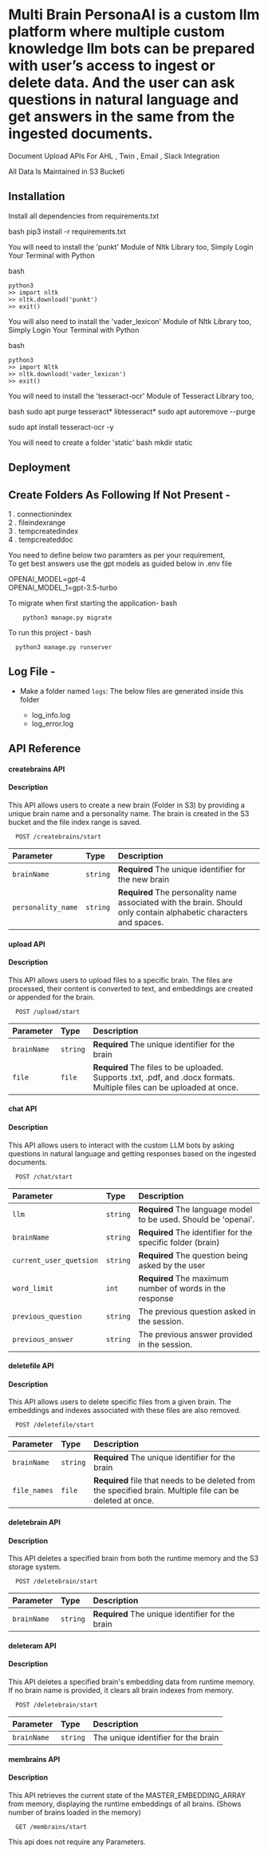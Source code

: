 # Multi Brain PersonaAI is a custom llm platform where multiple custom knowledge llm bots can be prepared with user’s access to ingest or delete data. And the user can ask questions in natural language and get answers in the same from the ingested documents.
Document Upload APIs For AHL , Twin , Email , Slack Integration

All Data Is Maintained in S3 Bucketi

## Installation
Install all dependencies from requirements.txt

bash
 pip3 install -r requirements.txt

    
You will need to install the 'punkt' Module of Nltk Library too,
Simply Login Your Terminal with Python

bash
```
python3 
>> import nltk
>> nltk.download('punkt')
>> exit()
```
You will also need to install the 'vader_lexicon' Module of Nltk Library too,
Simply Login Your Terminal with Python

bash
```
python3
>> import Nltk
>> nltk.download('vader_lexicon')
>> exit()
```

You will need to install the 'tesseract-ocr' Module of Tesseract Library too,

bash
 sudo apt purge tesseract* libtesseract*
 sudo apt autoremove --purge

 sudo apt install tesseract-ocr -y


You will need to create a folder 'static'
bash
  mkdir static
  
  
## Deployment

## Create Folders As Following If Not Present - <br>
1 . connectionindex <br>
2 . fileindexrange <br>
3 . tempcreatedindex <br>
4 . tempcreateddoc <br>

You need to define below two paramters as per your requirement, <br>
To get best answers use the gpt models as guided below in .env file <br>

OPENAI_MODEL=gpt-4  <br>
OPENAI_MODEL_1=gpt-3.5-turbo <br>


To migrate when first starting the application-
bash
```
	python3 manage.py migrate
```

To run this project - 
bash
  ```
	python3 manage.py runserver
```



## Log File -
- Make a folder named `logs`: 
The below files are generated inside this folder

    - log_info.log
    - log_error.log 


## API Reference

#### createbrains API 

#### Description 

This API allows users to create a new brain (Folder in S3) by providing a unique brain name and a personality name. The brain is created in the S3 bucket and the file index range is saved.

```http
  POST /createbrains/start
```

| Parameter | Type     | Description                |
| :-------- | :------- | :------------------------- |
| `brainName` | `string` | **Required** The unique identifier for the new brain
 `personality_name`| `string` | **Required** The personality name associated with the brain. Should only contain alphabetic characters and spaces.

#### upload API 

#### Description 

This API allows users to upload files to a specific brain. The files are processed, their content is converted to text, and embeddings are created or appended for the brain.


```http
  POST /upload/start
```

| Parameter | Type     | Description                |
| :-------- | :------- | :------------------------- |
| `brainName` | `string` | **Required** The unique identifier for the brain
 `file`| `file` | **Required** The files to be uploaded. Supports .txt, .pdf, and .docx formats. Multiple files can be uploaded at once.


#### chat API 

#### Description 

This API allows users to interact with the custom LLM bots by asking questions in natural language and getting responses based on the ingested documents.

```http
  POST /chat/start
```

| Parameter | Type     | Description                |
| :-------- | :------- | :------------------------- |
| `llm` | `string` | **Required** The language model to be used. Should be 'openai'.
 `brainName`| `string` | **Required** The identifier for the specific folder (brain)
 `current_user_quetsion` | `string` | **Required** The question being asked by the user 
 `word_limit`| `int` | **Required** The maximum number of words in the response|
 `previous_question`| `string` | The previous question asked in the session.
 `previous_answer`| `string` | The previous answer provided in the session.


#### deletefile API 

#### Description 

This API allows users to delete specific files from a given brain. The embeddings and indexes associated with these files are also removed.


```http
  POST /deletefile/start
```

| Parameter | Type     | Description                |
| :-------- | :------- | :------------------------- |
| `brainName` | `string` | **Required** The unique identifier for the brain
 `file_names`| `file` | **Required** file that needs to be deleted from the specified brain. Multiple file can be deleted at once.

#### deletebrain API 

#### Description 

This API deletes a specified brain from both the runtime memory and the S3 storage system.


```http
  POST /deletebrain/start
```

| Parameter | Type     | Description                |
| :-------- | :------- | :------------------------- |
| `brainName` | `string` | **Required** The unique identifier for the brain

#### deleteram API 

#### Description 

This API deletes a specified brain's embedding data from runtime memory. If no brain name is provided, it clears all brain indexes from memory.


```http
  POST /deletebrain/start
```

| Parameter | Type     | Description                |
| :-------- | :------- | :------------------------- |
| `brainName` | `string` | The unique identifier for the brain

#### membrains API 

#### Description 

This API retrieves the current state of the MASTER_EMBEDDING_ARRAY from memory, displaying the runtime embeddings of all brains. (Shows number of brains loaded in the memory)


```http
  GET /membrains/start
```

 This api does not require any Parameters. 